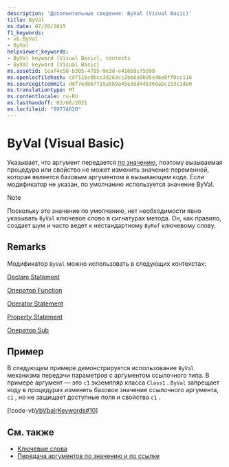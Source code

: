 ```yaml
---
description: 'Дополнительные сведения: ByVal (Visual Basic)'
title: ByVal
ms.date: 07/20/2015
f1_keywords:
- vb.ByVal
- ByVal
helpviewer_keywords:
- ByVal keyword [Visual Basic], contexts
- ByVal keyword [Visual Basic]
ms.assetid: 1eaf4e58-b305-4785-9e3d-e416b9c75598
ms.openlocfilehash: cd7116c0bcc3d263cc2bb6a9b95e46e8ff0cc116
ms.sourcegitcommit: ddf7edb67715a5b9a45e3dd44536dabc153c1de0
ms.translationtype: MT
ms.contentlocale: ru-RU
ms.lasthandoff: 02/06/2021
ms.locfileid: "99774620"
---
```

# <a name="byval-visual-basic"></a>ByVal (Visual Basic)

Указывает, что аргумент передается [по значению](../../programming-guide/language-features/procedures/passing-arguments-by-value-and-by-reference.md), поэтому вызываемая процедура или свойство не может изменить значение переменной, которая является базовым аргументом в вызывающем коде. Если модификатор не указан, по умолчанию используется значение ByVal.

> [!NOTE]
> Поскольку это значение по умолчанию, нет необходимости явно указывать `ByVal` ключевое слово в сигнатурах метода. Он, как правило, создает шум и часто ведет к нестандартному `ByRef` ключевому слову.

## <a name="remarks"></a>Remarks

 Модификатор `ByVal` можно использовать в следующих контекстах:

 [Declare Statement](../statements/declare-statement.md)

 [Оператор Function](../statements/function-statement.md)
  
 [Operator Statement](../statements/operator-statement.md)
  
 [Property Statement](../statements/property-statement.md)
  
 [Оператор Sub](../statements/sub-statement.md)

## <a name="example"></a>Пример

 В следующем примере демонстрируется использование `ByVal` механизма передачи параметров с аргументом ссылочного типа. В примере аргумент — это `c1` экземпляр класса `Class1` . `ByVal` запрещает коду в процедурах изменять базовое значение ссылочного аргумента, `c1` , но не защищает доступные поля и свойства `c1` .

 [!code-vb[VbVbalrKeywords#10](~/samples/snippets/visualbasic/VS_Snippets_VBCSharp/VbVbalrKeywords/VB/Class5.vb#10)]

## <a name="see-also"></a>См. также

- [Ключевые слова](../keywords/index.md)
- [Передача аргументов по значению и по ссылке](../../programming-guide/language-features/procedures/passing-arguments-by-value-and-by-reference.md)
